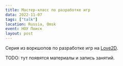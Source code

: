 ```yaml
---
title: Мастер-класс по разработке игр
data: 2022-11-07
tags: ["talk"]
location: Russia, Omsk
event: НОУ Поиск
layout: post
---
```


Серия из воркшопов по разработке игр на [Love2D](https://love2d.org/).

TODO: тут появятся материалы и запись занятий.
